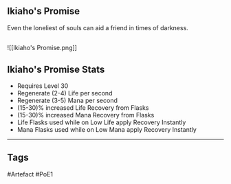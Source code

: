 ## Ikiaho's Promise
Even the loneliest of souls can aid a friend in times of darkness.
##
![[Ikiaho's Promise.png]]
## Ikiaho's Promise Stats
- Requires Level 30
- Regenerate (2-4) Life per second
- Regenerate (3-5) Mana per second
- (15-30)% increased Life Recovery from Flasks
- (15-30)% increased Mana Recovery from Flasks
- Life Flasks used while on Low Life apply Recovery Instantly
- Mana Flasks used while on Low Mana apply Recovery Instantly


---
## Tags
#Artefact
#PoE1